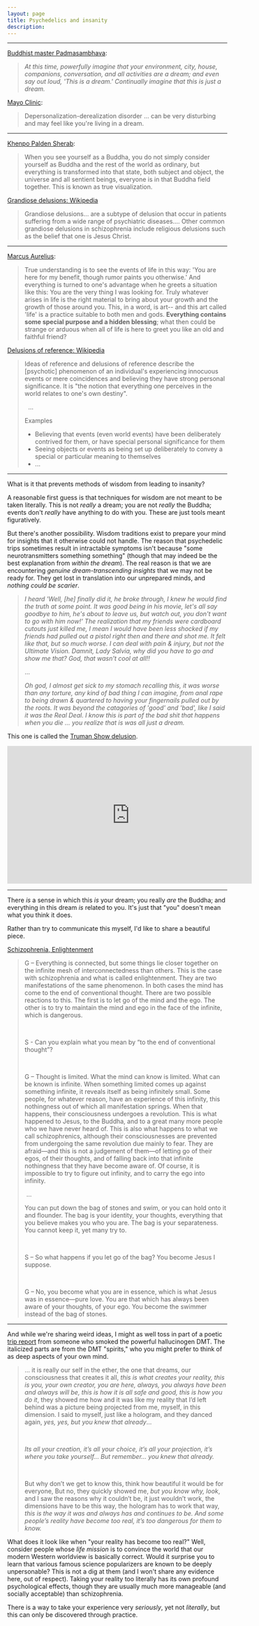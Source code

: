 ```yaml
---
layout: page
title: Psychedelics and insanity
description:
---
```



---

[Buddhist master Padmasambhava](http://realitysandwich.com/150759/daytime_practices_dream_yoga/):

> *At this time, powerfully imagine that your environment, city, house, companions, conversation, and all activities are a dream; and even say out loud, 'This is a dream.' Continually imagine that this is just a dream.*

[Mayo Clinic](https://www.mayoclinic.org/diseases-conditions/depersonalization-derealization-disorder/symptoms-causes/syc-20352911):

> Depersonalization-derealization disorder ... can be very disturbing and may feel like you're living in a dream.


---

[Khenpo Palden Sherab](http://www.turtlehill.org/khen/kind.html):

> When you see yourself as a Buddha, you do not simply consider yourself as Buddha and the rest of the world as ordinary, but  everything is transformed into that state, both subject and object, the universe and all sentient beings, everyone is in that Buddha field together. This is known as true visualization.

[Grandiose delusions: Wikipedia](https://en.wikipedia.org/wiki/Grandiose_delusions)

> Grandiose delusions... are a subtype of delusion that occur in patients suffering from a wide range of psychiatric diseases.... Other common grandiose delusions in schizophrenia include religious delusions such as the belief that one is Jesus Christ.

---

[Marcus Aurelius](https://www.goodreads.com/quotes/7605572-true-understanding-is-to-see-the-events-of-life-in
):

> True understanding is to see the events of life in this way: 'You are here for my benefit, though rumor paints you otherwise.' And everything is turned to one's advantage when he greets a situation like this: You are the very thing I was looking for. Truly whatever arises in life is the right material to bring about your growth and the growth of those around you. This, in a word, is art-- and this art called 'life' is a practice suitable to both men and gods. **Everything contains some special purpose and a hidden blessing**; what then could be strange or arduous when all of life is here to greet you like an old and faithful friend?

[Delusions of reference: Wikipedia](http://en.wikipedia.org/wiki/Delusions_of_reference)

> Ideas of reference and delusions of reference describe the [psychotic] phenomenon of an individual's experiencing innocuous events or mere coincidences and believing they have strong personal significance. It is "the notion that everything one perceives in the world relates to one's own destiny".
>
> &nbsp; ...
>
> Examples
>
> * Believing that events (even world events) have been deliberately contrived for them, or have special personal significance for them
> * Seeing objects or events as being set up deliberately to convey a special or particular meaning to themselves
> * ...

---

What is it that prevents methods of wisdom from leading to insanity?

A reasonable first guess is that techniques for wisdom are not meant
to be taken literally. This is not *really* a dream; you are not *really*
the Buddha; events don't *really* have anything to do with you. These are just 
tools meant figuratively.

But there's another possibility. Wisdom traditions exist to prepare your mind
for insights that it otherwise could not handle. The reason that psychedelic
trips sometimes result in intractable symptoms isn't because "some 
neurotransmitters something something" (though that may indeed be the best 
explanation from *within the dream*). The real reason is that we are 
encountering *genuine dream-transcending insights* that we may not be ready for. 
They get lost in translation into our unprepared minds, and *nothing could be 
scarier*.

> *I heard 'Well, [he] finally did it, he broke through, I knew he would find the truth at some point. It was good being in his movie, let's all say goodbye to him, he's about to leave us, but watch out, you don't want to go with him now!' The realization that my friends were cardboard cutouts just killed me, I mean I would have been less shocked if my friends had pulled out a pistol right then and there and shot me. It felt like that, but so much worse. I can deal with pain & injury, but not the Ultimate Vision. Damnit, Lady Salvia, why did you have to go and show me that? God, that wasn't cool at all!!* 
> 
> ... 
> 
> *Oh god, I almost get sick to my stomach recalling this, it was worse than any torture, any kind of bad thing I can imagine, from anal rape to being drawn & quartered to having your fingernails pulled out by the roots. It was beyond the catagories of 'good' and 'bad', like I said it was the Real Deal. I know this is part of the bad shit that happens when you die ... you realize that is was all just a dream.*

This one is called the [Truman Show delusion](https://en.wikipedia.org/wiki/The_Truman_Show_delusion).

<iframe width="560" height="315" align="middle" src="https://www.youtube.com/embed/u-ApxFOpl28" 
frameborder="0" allow="autoplay; encrypted-media" allowfullscreen
style="display: block; margin-left: auto; margin-right: auto;"
></iframe>

---

There *is* a sense in which this *is* your dream; you really *are* the Buddha; 
and everything in this dream *is* related to you. It's just that "you" doesn't
mean what you think it does.

Rather than try to communicate this myself, I'd like to share a beautiful piece.

[Schizophrenia, Enlightenment](http://greengaze.blogspot.com/2009/07/g-everything-is-connected-but-some.html)

> G – Everything is connected, but some things lie closer together on the infinite mesh of interconnectedness than others. This is the case with schizophrenia and what is called enlightenment. They are two manifestations of the same phenomenon. In both cases the mind has come to the end of conventional thought. There are two possible reactions to this. The first is to let go of the mind and the ego. The other is to try to maintain the mind and ego in the face of the infinite, which is dangerous. 
>
> &nbsp;
>
> S - Can you explain what you mean by “to the end of conventional thought”?
>
> &nbsp;
>
> G – Thought is limited. What the mind can know is limited. What can be known is infinite. When something limited comes up against something infinite, it reveals itself as being infinitely small. Some people, for whatever reason, have an experience of this infinity, this nothingness out of which all manifestation springs. When that happens, their consciousness undergoes a revolution. This is what happened to Jesus, to the Buddha, and to a great many more people who we have never heard of. This is also what happens to what we call schizophrenics, although their consciousnesses are prevented from undergoing the same revolution due mainly to fear. They are afraid—and this is not a judgement of them—of letting go of their egos, of their thoughts, and of falling back into that infinite nothingness that they have become aware of. Of course, it is impossible to try to figure out infinity, and to carry the ego into infinity.
>
> &nbsp;...
>
> You can put down the bag of stones and swim, or you can hold onto it and flounder. The bag is your identity, your thoughts, everything that you believe makes you who you are. The bag is your separateness. You cannot keep it, yet many try to.
>
> &nbsp;
>
> S – So what happens if you let go of the bag? You become Jesus I suppose.
>
> &nbsp;
>
> G – No, you become what you are in essence, which is what Jesus was in essence—pure love. You are that which has always been aware of your thoughts, of your ego. You become the swimmer instead of the bag of stones.

---

And while we're sharing weird ideas, I might as well toss in part
of a poetic [trip report](https://www.dmt-nexus.me/forum/default.aspx?g=posts&m=59585) 
from someone who smoked the powerful hallucinogen DMT. The italicized
parts are from the DMT "spirits," who you might prefer to think of as
deep aspects of your own mind.

> ... it is really our self in the ether, the one that dreams, our consciousness that creates it all, *this is what creates your reality, this is you, your own creator, you are here, always, you always have been and always will be, this is how it is all safe and good, this is how you do it*, they showed me how and it was like my reality that I’d left behind was a picture being projected from me, myself, in this dimension. I said to myself, just like a hologram, and they danced again, *yes, yes, but you knew that already*...
>
> &nbsp;
>
> *Its all your creation, it’s all your choice, it’s all your projection, it’s where you take yourself... But remember… you knew that already.*
>
> &nbsp;
>
> But why don’t we get to know this, think how beautiful it would be for everyone, But no, they quickly showed me, *but you know why, look*, and I saw the reasons why it couldn’t be, it just wouldn’t work, the dimensions have to be this way, the hologram has to work that way, *this is the way it was and always has and continues to be. And some people’s reality have become too real, it’s too dangerous for them to know.*

What does it look like when "your reality has become too real?" Well, consider
people whose *life mission* is to convince the world that our modern Western
worldview is basically correct. Would it surprise you to learn that various
famous science popularizers are known to be deeply unpersonable? This is
not a dig at them (and I won't share any evidence here, out of respect). 
Taking your reality too literally has its own profound psychological effects, 
though they are usually much more manageable (and socially acceptable) than 
schizophrenia.

There is a way to take your experience very *seriously*, yet not *literally*, 
but this can only be discovered through practice.

